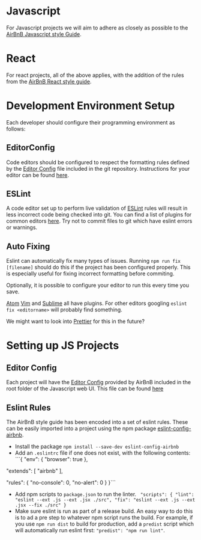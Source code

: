 # Javascript

For Javascript projects we will aim to adhere as closely as possible to the [AirBnB Javascript style Guide](https://github.com/airbnb/javascript).

# React

For react projects, all of the above applies, with the addition of the rules from the [AirBnB React style guide](https://github.com/airbnb/javascript/tree/master/react). 

# Development Environment Setup

Each developer should configure their programming environment as follows:

## EditorConfig
 
Code editors should be configured to respect the formatting rules defined by the [Editor Config](http://editorconfig.org/) file included in the git repository. Instructions for your editor can be found [here](http://editorconfig.org/#download).

## ESLint

A code editor set up to perform live validation of [ESLint](https://eslint.org/) rules will result in less incorrect code being checked into git. You can find a list of plugins for common editors [here](https://eslint.org/docs/user-guide/integrations).
Try not to commit files to git which have eslint errors or warnings.

## Auto Fixing

Eslint can automatically fix many types of issues. Running `npm run fix [filename]` should do this if the project has been configured properly.
This is especially useful for fixing incorrect formatting before commiting.

Optionally, it is possible to configure your editor to run this every time you save.

[Atom](https://atom.io/packages/linter-eslint)
[Vim](https://github.com/w0rp/ale)
and 
[Sublime](https://github.com/TheSavior/ESLint-Formatter)
all have plugins. For other editors googling `eslint fix <editorname>` will probably find something.

We might want to look into [Prettier](https://prettier.io/) for this in the future?

# Setting up JS Projects

## Editor Config

Each project will have the [Editor Config](http://editorconfig.org/) provided by AirBnB included in the root folder of the Javascript web UI. This file can be found [here](https://github.com/airbnb/javascript/blob/master/.editorconfig)

## Eslint Rules

The AirBnB style guide has been encoded into a set of eslint rules. These can be easily imported into a project using the npm package [eslint-config-airbnb](https://www.npmjs.com/package/eslint-config-airbnb).

* Install the package `npm install --save-dev eslint-config-airbnb`
* Add an `.eslintrc` file if one does not exist, with the following contents: ```{
"env": {
    "browser": true
},

"extends": [
    "airbnb"
],

"rules": {
    "no-console": 0,
    "no-alert": 0
}
}```
* Add npm scripts to `package.json` to run the linter. ``` "scripts": {
    "lint": "eslint --ext .js --ext .jsx ./src",
    "fix": "eslint --ext .js --ext .jsx --fix ./src"
}```
* Make sure eslint is run as part of a release build. An easy way to do this is to ad a pre step to whatever npm script runs the build. For example, if you use `npm run dist` to build for production, add a `predist` script which will automatically run eslint first:
`"predist": "npm run lint"`.
